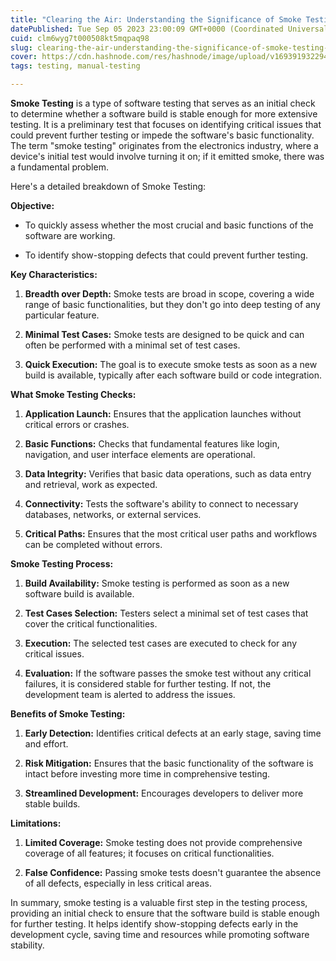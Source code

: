 ```yaml
---
title: "Clearing the Air: Understanding the Significance of Smoke Testing in Software Development"
datePublished: Tue Sep 05 2023 23:00:09 GMT+0000 (Coordinated Universal Time)
cuid: clm6wyg7t000508kt5mqpaq98
slug: clearing-the-air-understanding-the-significance-of-smoke-testing-in-software-development
cover: https://cdn.hashnode.com/res/hashnode/image/upload/v1693919322944/0b180285-0d02-49d7-9795-a461ced7cef1.avif
tags: testing, manual-testing

---
```


**Smoke Testing** is a type of software testing that serves as an initial check to determine whether a software build is stable enough for more extensive testing. It is a preliminary test that focuses on identifying critical issues that could prevent further testing or impede the software's basic functionality. The term "smoke testing" originates from the electronics industry, where a device's initial test would involve turning it on; if it emitted smoke, there was a fundamental problem.

Here's a detailed breakdown of Smoke Testing:

**Objective:**

* To quickly assess whether the most crucial and basic functions of the software are working.
    
* To identify show-stopping defects that could prevent further testing.
    

**Key Characteristics:**

1. **Breadth over Depth:** Smoke tests are broad in scope, covering a wide range of basic functionalities, but they don't go into deep testing of any particular feature.
    
2. **Minimal Test Cases:** Smoke tests are designed to be quick and can often be performed with a minimal set of test cases.
    
3. **Quick Execution:** The goal is to execute smoke tests as soon as a new build is available, typically after each software build or code integration.
    

**What Smoke Testing Checks:**

1. **Application Launch:** Ensures that the application launches without critical errors or crashes.
    
2. **Basic Functions:** Checks that fundamental features like login, navigation, and user interface elements are operational.
    
3. **Data Integrity:** Verifies that basic data operations, such as data entry and retrieval, work as expected.
    
4. **Connectivity:** Tests the software's ability to connect to necessary databases, networks, or external services.
    
5. **Critical Paths:** Ensures that the most critical user paths and workflows can be completed without errors.
    

**Smoke Testing Process:**

1. **Build Availability:** Smoke testing is performed as soon as a new software build is available.
    
2. **Test Cases Selection:** Testers select a minimal set of test cases that cover the critical functionalities.
    
3. **Execution:** The selected test cases are executed to check for any critical issues.
    
4. **Evaluation:** If the software passes the smoke test without any critical failures, it is considered stable for further testing. If not, the development team is alerted to address the issues.
    

**Benefits of Smoke Testing:**

1. **Early Detection:** Identifies critical defects at an early stage, saving time and effort.
    
2. **Risk Mitigation:** Ensures that the basic functionality of the software is intact before investing more time in comprehensive testing.
    
3. **Streamlined Development:** Encourages developers to deliver more stable builds.
    

**Limitations:**

1. **Limited Coverage:** Smoke testing does not provide comprehensive coverage of all features; it focuses on critical functionalities.
    
2. **False Confidence:** Passing smoke tests doesn't guarantee the absence of all defects, especially in less critical areas.
    

In summary, smoke testing is a valuable first step in the testing process, providing an initial check to ensure that the software build is stable enough for further testing. It helps identify show-stopping defects early in the development cycle, saving time and resources while promoting software stability.
